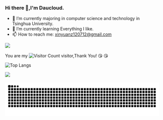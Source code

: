 ### Hi there 👋,I'm Daucloud.

- 🔭 I’m currently majoring in computer science and technology in Tsinghua University.
- 🌱 I’m currently learning Everything I like.
- 📫 How to reach me: xinyuanz120712@gmail.com

![](https://github-readme-stats.vercel.app/api?username=Daucloud&show_icons=true&theme=transparent)

You are my ![Visitor Count](https://profile-counter.glitch.me/Daucloud/count.svg) visitor,Thank You! :kissing_heart: :kissing_heart:

![Top Langs](https://github-readme-stats.vercel.app/api/top-langs/?username=Daucloud&layout=compact&theme=tokyonight)

![](https://github-readme-activity-graph.cyclic.app/graph?username=Daucloud&theme=dracula)

![](https://github.com/Daucloud/Daucloud/blob/output/github-contribution-grid-snake.svg)
